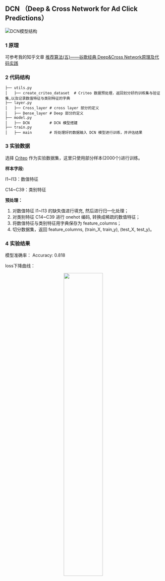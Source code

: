 ## DCN （Deep & Cross Network for Ad Click Predictions）

![DCN模型结构](https://cdn.jsdelivr.net/gh/jc-LeeHub/Recommend-System-tf2.0@master/image/DCN%E6%A8%A1%E5%9E%8B.png)

### 1 原理

可参考我的知乎文章 [推荐算法(五)——谷歌经典 Deep&Cross Network原理及代码实践](https://zhuanlan.zhihu.com/p/368381633)

### 2 代码结构

```shell
├── utils.py   
│   ├── create_criteo_dataset  # Criteo 数据预处理，返回划分好的训练集与验证集,以及记录数值特征与类别特征的字典
├── layer.py  
│   ├── Cross_layer # cross layer 部分的定义
│   ├── Dense_layer # Deep 部分的定义
├── model.py  
│   ├── DCN         # DCN 模型搭建
├── train.py 
│   ├── main        # 将处理好的数据输入 DCN 模型进行训练，并评估结果
```

### 3 实验数据

选择 [Criteo](https://github.com/jc-LeeHub/Recommend-System-TF2.0/blob/master/Data/train.txt) 作为实验数据集，这里只使用部分样本(2000个)进行训练。

**样本字段:**

I1~I13：数值特征

C14~C39：类别特征

**预处理：**
1. 对数值特征 I1~I13 的缺失值进行填充, 然后进行归一化处理；
2. 对类别特征 C14~C39 进行 onehot 编码, 转换成稀疏的数值特征；
3. 将数值特征与类别特征用字典保存为 feature_columns；
3. 切分数据集，返回 feature_columns, (train_X, train_y), (test_X, test_y)。

### 4 实验结果

模型准确率： Accuracy:  0.818

loss下降曲线：

<div align=center><img src="https://cdn.jsdelivr.net/gh/jc-LeeHub/Recommend-System-tf2.0@master/image/dcn_loss.png" width="50%;" style="float:center"/></div>
